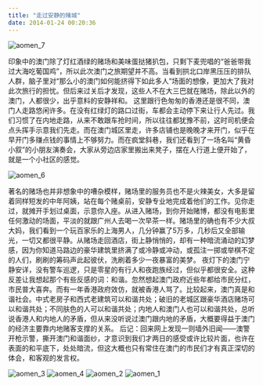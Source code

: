```yaml
---
title: "走过安静的赌城"
date: 2014-01-24 00:20:36
---
```


![aomen_7](../../../images/2014/01/aomen_7.jpg) 

印象中的澳门除了灯红酒绿的赌场和美味蛋挞猪扒包，只剩下麦兜唱的“爸爸带我过大海吃葡国鸡”，所以此次澳门之旅期望并不高。当看到拱北口岸黑压压的排队人群，脑子里对“那么小的澳门如何能挤得下如此多人”场面的想像，更加大了我对此次旅行的担忧。但后来过关后才发现，这些人不在大三巴就在赌场，除此以外的澳门，人都很少，出乎意料的安静祥和。 这里跟行色匆匆的香港还是很不同，澳门人走路悠闲许多。在没有红绿灯的路口过街，车都会主动停下来让行人先过。我们习惯了在内地走路，从来不敢跟车抢时间，所以往往都犹豫不前，这时司机便会点头挥手示意我们先走。而在澳门城区里走，许多店铺也是晚晚才来开门，似乎在早开门多赚点钱的事情上不够努力。而在疯堂斜巷，我们还看到了一场名叫“黄昏小叙”的小朋友演奏会，大家从旁边店家里搬出来凳子，摆在人行道上便开始了，就是一个小社区的感觉。 

![aomen_6](../../../images/2014/01/aomen_6.jpg) 

著名的赌场也并非想象中的嘈杂模样，赌场里的服务员也不是火辣美女，大多是留着同样短发的中年阿姨，站在每个赌桌前，安静专业地完成着他们的工作。见你走过，就摊开手划过桌面，示意你入座。从进入赌场，到你开始赌博，都没有电影里任何激动的场面，平淡的就跟广州人去喝一次早茶一样。赌场里的确也有不少大叔大妈，我们看到一个玩百家乐的上海男人，几分钟赢了5万多，几秒后又全部输光，一切又都很平静。从赌场走回酒店，街上静悄悄的，却有一种暗流涌动的幻梦感，因为你知道马路边的豪华建筑里挤满了或冷静或冲动，或孤注一掷或举棋不定的人们，刷刷的筹码声此起彼伏，洗刷着多少一夜暴富的美梦。 夜灯下的澳门宁静安详，没有警车巡逻，只是零星的有行人和夜跑族经过，但似乎都很安全。这种反差让我想起那个有些反感的词：和谐。忽然想起澳门政府近些年都给市民分红，市民普大喜奔。而有一年香港政府效仿，就被香港人骂了。比较起来，澳门真是和谐社会。中式老房子和西式老建筑可以和谐共处；破旧的老城区跟豪华酒店赌场可以和谐共处；不同肤色的人可以和谐共处；内地人和澳门人也可以和谐共处，总听说香港人和内地人的矛盾，但从来没听说过澳门跟内地的矛盾，大概要得益于澳门的经济主要靠内地赌客支撑的关系。 后记：回来网上发现一则墙外旧闻——澳警开枪示警，撕开澳门和谐面纱，才意识到我们才两日的感受或许比较片面，也许在表面的和平底下，处处暗流，但这大概也只有常住在澳门的市民们才有真正深切的体会，和客观的发言权。 

![aomen_3](../../../images/2014/01/aomen_3.jpg) 
![aomen_4](../../../images/2014/01/aomen_4.jpg) 
![aomen_2](../../../images/2014/01/aomen_2.jpg) 
![aomen_1](../../../images/2014/01/aomen_1.jpg)
